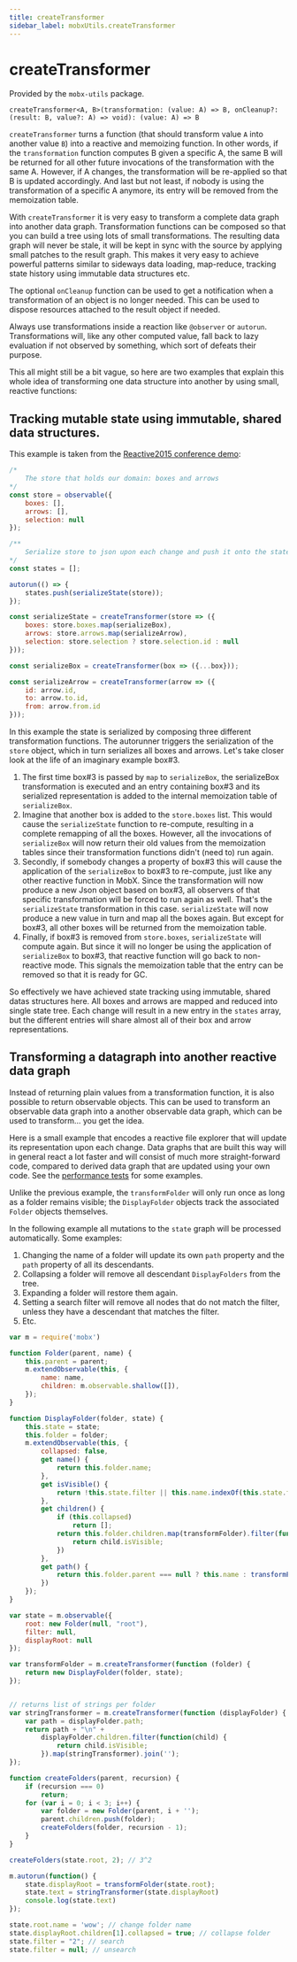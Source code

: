 ```yaml
---
title: createTransformer
sidebar_label: mobxUtils.createTransformer
---
```


<div id='codefund' ></div>

# createTransformer

Provided by the `mobx-utils` package.

`createTransformer<A, B>(transformation: (value: A) => B, onCleanup?: (result: B, value?: A) => void): (value: A) => B`

`createTransformer` turns a function (that should transform value `A` into another value `B`) into a reactive and memoizing function.
In other words, if the `transformation` function computes B given a specific A, the same B will be returned for all other future invocations of the transformation with the same A.
However, if A changes, the transformation will be re-applied so that B is updated accordingly.
And last but not least, if nobody is using the transformation of a specific A anymore, its entry will be removed from the memoization table.

With `createTransformer` it is very easy to transform a complete data graph into another data graph.
Transformation functions can be composed so that you can build a tree using lots of small transformations.
The resulting data graph will never be stale, it will be kept in sync with the source by applying small patches to the result graph.
This makes it very easy to achieve powerful patterns similar to sideways data loading, map-reduce, tracking state history using immutable data structures etc.

The optional `onCleanup` function can be used to get a notification when a transformation of an object is no longer needed.
This can be used to dispose resources attached to the result object if needed.

Always use transformations inside a reaction like `@observer` or `autorun`.
Transformations will, like any other computed value, fall back to lazy evaluation if not observed by something, which sort of defeats their purpose.

This all might still be a bit vague, so here are two examples that explain this whole idea of transforming one data structure into another by using small, reactive functions:

## Tracking mutable state using immutable, shared data structures.

This example is taken from the [Reactive2015 conference demo](https://github.com/mobxjs/mobx-reactive2015-demo):

```javascript
/*
    The store that holds our domain: boxes and arrows
*/
const store = observable({
    boxes: [],
    arrows: [],
    selection: null
});

/**
    Serialize store to json upon each change and push it onto the states list
*/
const states = [];

autorun(() => {
    states.push(serializeState(store));
});

const serializeState = createTransformer(store => ({
    boxes: store.boxes.map(serializeBox),
    arrows: store.arrows.map(serializeArrow),
    selection: store.selection ? store.selection.id : null
}));

const serializeBox = createTransformer(box => ({...box}));

const serializeArrow = createTransformer(arrow => ({
    id: arrow.id,
    to: arrow.to.id,
    from: arrow.from.id
}));
```

In this example the state is serialized by composing three different transformation functions.
The autorunner triggers the serialization of the `store` object, which in turn serializes all boxes and arrows.
Let's take closer look at the life of an imaginary example box#3.

1. The first time box#3 is passed by `map` to `serializeBox`,
the serializeBox transformation is executed and an entry containing box#3 and its serialized representation is added to the internal memoization table of `serializeBox`.
2. Imagine that another box is added to the `store.boxes` list.
This would cause the `serializeState` function to re-compute, resulting in a complete remapping of all the boxes.
However, all the invocations of `serializeBox` will now return their old values from the memoization tables since their transformation functions didn't (need to) run again.
3. Secondly, if somebody changes a property of box#3 this will cause the application of the `serializeBox` to box#3 to re-compute, just like any other reactive function in MobX.
Since the transformation will now produce a new Json object based on box#3, all observers of that specific transformation will be forced to run again as well.
That's the `serializeState` transformation in this case.
`serializeState` will now produce a new value in turn and map all the boxes again. But except for box#3, all other boxes will be returned from the memoization table.
4. Finally, if box#3 is removed from `store.boxes`, `serializeState` will compute again.
But since it will no longer be using the application of `serializeBox` to box#3,
that reactive function will go back to non-reactive mode.
This signals the memoization table that the entry can be removed so that it is ready for GC.

So effectively we have achieved state tracking using immutable, shared datas structures here.
All boxes and arrows are mapped and reduced into single state tree.
Each change will result in a new entry in the `states` array, but the different entries will share almost all of their box and arrow representations.

## Transforming a datagraph into another reactive data graph

Instead of returning plain values from a transformation function, it is also possible to return observable objects.
This can be used to transform an observable data graph into a another observable data graph, which can be used to transform... you get the idea.

Here is a small example that encodes a reactive file explorer that will update its representation upon each change.
Data graphs that are built this way will in general react a lot faster and will consist of much more straight-forward code,
compared to derived data graph that are updated using your own code. See the [performance tests](https://github.com/mobxjs/mobx/blob/3ea1f4af20a51a1cb30be3e4a55ec8f964a8c495/test/perf/transform-perf.js#L4) for some examples.

Unlike the previous example, the `transformFolder` will only run once as long as a folder remains visible;
the `DisplayFolder` objects track the associated `Folder` objects themselves.

In the following example all mutations to the `state` graph will be processed automatically.
Some examples:
1. Changing the name of a folder will update its own `path` property and the `path` property of all its descendants.
2. Collapsing a folder will remove all descendant `DisplayFolders` from the tree.
3. Expanding a folder will restore them again.
4. Setting a search filter will remove all nodes that do not match the filter, unless they have a descendant that matches the filter.
5. Etc.



```javascript
var m = require('mobx')

function Folder(parent, name) {
	this.parent = parent;
	m.extendObservable(this, {
		name: name,
		children: m.observable.shallow([]),
	});
}

function DisplayFolder(folder, state) {
	this.state = state;
	this.folder = folder;
	m.extendObservable(this, {
		collapsed: false,
		get name() {
			return this.folder.name;
		},
		get isVisible() {
			return !this.state.filter || this.name.indexOf(this.state.filter) !== -1 || this.children.some(child => child.isVisible);
		},
		get children() {
			if (this.collapsed)
				return [];
			return this.folder.children.map(transformFolder).filter(function(child) {
				return child.isVisible;
			})
		},
		get path() {
			return this.folder.parent === null ? this.name : transformFolder(this.folder.parent).path + "/" + this.name;
		})
	});
}

var state = m.observable({
	root: new Folder(null, "root"),
	filter: null,
	displayRoot: null
});

var transformFolder = m.createTransformer(function (folder) {
	return new DisplayFolder(folder, state);
});


// returns list of strings per folder
var stringTransformer = m.createTransformer(function (displayFolder) {
	var path = displayFolder.path;
	return path + "\n" +
		displayFolder.children.filter(function(child) {
			return child.isVisible;
		}).map(stringTransformer).join('');
});

function createFolders(parent, recursion) {
	if (recursion === 0)
		return;
	for (var i = 0; i < 3; i++) {
		var folder = new Folder(parent, i + '');
		parent.children.push(folder);
		createFolders(folder, recursion - 1);
	}
}

createFolders(state.root, 2); // 3^2

m.autorun(function() {
    state.displayRoot = transformFolder(state.root);
    state.text = stringTransformer(state.displayRoot)
    console.log(state.text)
});

state.root.name = 'wow'; // change folder name
state.displayRoot.children[1].collapsed = true; // collapse folder
state.filter = "2"; // search
state.filter = null; // unsearch
```

